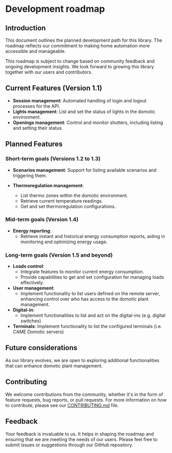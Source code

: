 <!-- Copyright 2024 - GitHub user: fredericks1982

Licensed under the Apache License, Version 2.0 (the "License");
you may not use this file except in compliance with the License.
You may obtain a copy of the License at

    http://www.apache.org/licenses/LICENSE-2.0

Unless required by applicable law or agreed to in writing, software
distributed under the License is distributed on an "AS IS" BASIS,
WITHOUT WARRANTIES OR CONDITIONS OF ANY KIND, either express or implied.
See the License for the specific language governing permissions and
limitations under the License.  -->

# Development roadmap

## Introduction

This document outlines the planned development path for this library. The roadmap
reflects our commitment to making home automation more accessible and manageable.

This roadmap is subject to change based on community feedback and ongoing development
insights. We look forward to growing this library together with our users and contributors.

## Current Features (Version 1.1)

- **Session management**: Automated handling of login and logout processes for the API.
- **Lights management**: List and set the status of lights in the domotic environment.
- **Openings management**: Control and monitor shutters, including listing and setting
their status.

## Planned Features

### Short-term goals (Versions 1.2 to 1.3)

- **Scenarios management**: Support for listing available scenarios and triggering them.

- **Thermoregulation management**:
  - List thermo zones within the domotic environment.
  - Retrieve current temperature readings.
  - Get and set thermoregulation configurations.

### Mid-term goals (Version 1.4)

- **Energy reporting**:
  - Retrieve instant and historical energy consumption reports, aiding in monitoring
    and optimizing energy usage.

### Long-term goals (Version 1.5 and beyond)

- **Loads control**:
  - Integrate features to monitor current energy consumption.
  - Provide capabilities to get and set configuration for managing loads effectively.
- **User management**:
  - Implement functionality to list users defined on the remote server, enhancing
    control over who has access to the domotic plant management.
- **Digital-in**:
  - Implement functionalities to list and act on the digital-ins (e.g. digital switches)
- **Terminals**: Implement functionality to list the configured terminals (i.e. CAME Domotic servers)

## Future considerations

As our library evolves, we are open to exploring additional functionalities that can
enhance domotic plant management.

## Contributing

We welcome contributions from the community, whether it's in the form of feature
requests, bug reports, or pull requests. For more information on how to contribute,
please see our [CONTRIBUTING.md](CONTRIBUTING.md) file.

## Feedback

Your feedback is invaluable to us. It helps in shaping the roadmap and ensuring that
we are meeting the needs of our users. Please feel free to submit issues or suggestions
through our GitHub repository.
